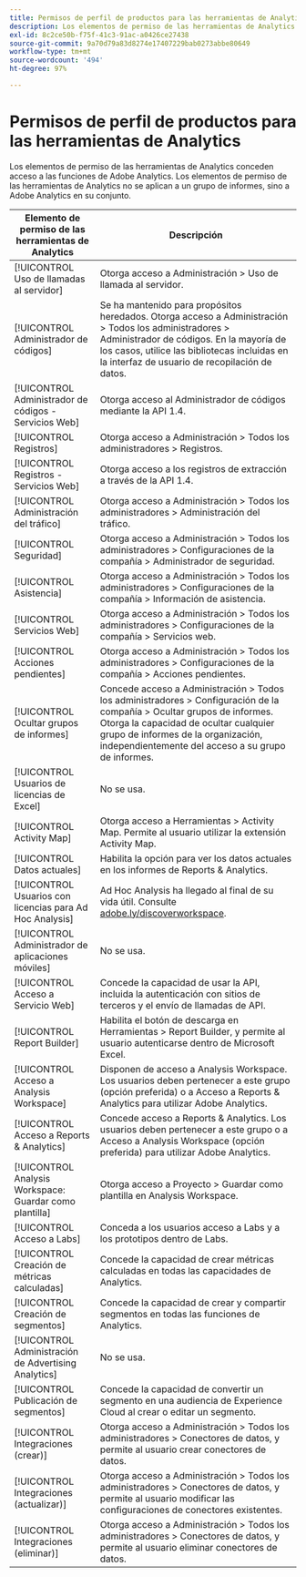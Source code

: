 ```yaml
---
title: Permisos de perfil de productos para las herramientas de Analytics
description: Los elementos de permiso de las herramientas de Analytics conceden acceso a las funciones de Adobe Analytics.
exl-id: 8c2ce50b-f75f-41c3-91ac-a0426ce27438
source-git-commit: 9a70d79a83d8274e17407229bab0273abbe80649
workflow-type: tm+mt
source-wordcount: '494'
ht-degree: 97%

---
```


# Permisos de perfil de productos para las herramientas de Analytics

Los elementos de permiso de las herramientas de Analytics conceden acceso a las funciones de Adobe Analytics. Los elementos de permiso de las herramientas de Analytics no se aplican a un grupo de informes, sino a Adobe Analytics en su conjunto.

| Elemento de permiso de las herramientas de Analytics | Descripción |
|----|----|
| [!UICONTROL Uso de llamadas al servidor] | Otorga acceso a Administración > Uso de llamada al servidor. |
| [!UICONTROL Administrador de códigos] | Se ha mantenido para propósitos heredados. Otorga acceso a Administración > Todos los administradores > Administrador de códigos. En la mayoría de los casos, utilice las bibliotecas incluidas en la interfaz de usuario de recopilación de datos. |
| [!UICONTROL Administrador de códigos - Servicios Web] | Otorga acceso al Administrador de códigos mediante la API 1.4. |
| [!UICONTROL Registros] | Otorga acceso a Administración > Todos los administradores > Registros. |
| [!UICONTROL Registros - Servicios Web] | Otorga acceso a los registros de extracción a través de la API 1.4. |
| [!UICONTROL Administración del tráfico] | Otorga acceso a Administración > Todos los administradores > Administración del tráfico. |
| [!UICONTROL Seguridad] | Otorga acceso a Administración > Todos los administradores > Configuraciones de la compañía > Administrador de seguridad. |
| [!UICONTROL Asistencia] | Otorga acceso a Administración > Todos los administradores > Configuraciones de la compañía > Información de asistencia. |
| [!UICONTROL Servicios Web] | Otorga acceso a Administración > Todos los administradores > Configuraciones de la compañía > Servicios web. |
| [!UICONTROL Acciones pendientes] | Otorga acceso a Administración > Todos los administradores > Configuraciones de la compañía > Acciones pendientes. |
| [!UICONTROL Ocultar grupos de informes] | Concede acceso a Administración > Todos los administradores > Configuración de la compañía > Ocultar grupos de informes. Otorga la capacidad de ocultar cualquier grupo de informes de la organización, independientemente del acceso a su grupo de informes. |
| [!UICONTROL Usuarios de licencias de Excel] | No se usa. |
| [!UICONTROL Activity Map] | Otorga acceso a Herramientas > Activity Map. Permite al usuario utilizar la extensión Activity Map. |
| [!UICONTROL Datos actuales] | Habilita la opción para ver los datos actuales en los informes de Reports &amp; Analytics. |
| [!UICONTROL Usuarios con licencias para Ad Hoc Analysis] | Ad Hoc Analysis ha llegado al final de su vida útil. Consulte [adobe.ly/discoverworkspace](https://adobe.ly/discoverworkspace). |
| [!UICONTROL Administrador de aplicaciones móviles] | No se usa. |
| [!UICONTROL Acceso a Servicio Web] | Concede la capacidad de usar la API, incluida la autenticación con sitios de terceros y el envío de llamadas de API. |
| [!UICONTROL Report Builder] | Habilita el botón de descarga en Herramientas > Report Builder, y permite al usuario autenticarse dentro de Microsoft Excel. |
| [!UICONTROL Acceso a Analysis Workspace] | Disponen de acceso a Analysis Workspace. Los usuarios deben pertenecer a este grupo (opción preferida) o a Acceso a Reports &amp; Analytics para utilizar Adobe Analytics. |
| [!UICONTROL Acceso a Reports &amp; Analytics] | Concede acceso a Reports &amp; Analytics. Los usuarios deben pertenecer a este grupo o a Acceso a Analysis Workspace (opción preferida) para utilizar Adobe Analytics. |
| [!UICONTROL Analysis Workspace: Guardar como plantilla] | Otorga acceso a Proyecto > Guardar como plantilla en Analysis Workspace. |
| [!UICONTROL Acceso a Labs] | Conceda a los usuarios acceso a Labs y a los prototipos dentro de Labs. |
| [!UICONTROL Creación de métricas calculadas] | Concede la capacidad de crear métricas calculadas en todas las capacidades de Analytics. |
| [!UICONTROL Creación de segmentos] | Concede la capacidad de crear y compartir segmentos en todas las funciones de Analytics. |
| [!UICONTROL Administración de Advertising Analytics] | No se usa. |
| [!UICONTROL Publicación de segmentos] | Concede la capacidad de convertir un segmento en una audiencia de Experience Cloud al crear o editar un segmento. |
| [!UICONTROL Integraciones (crear)] | Otorga acceso a Administración > Todos los administradores > Conectores de datos, y permite al usuario crear conectores de datos. |
| [!UICONTROL Integraciones (actualizar)] | Otorga acceso a Administración > Todos los administradores > Conectores de datos, y permite al usuario modificar las configuraciones de conectores existentes. |
| [!UICONTROL Integraciones (eliminar)] | Otorga acceso a Administración > Todos los administradores > Conectores de datos, y permite al usuario eliminar conectores de datos. |
